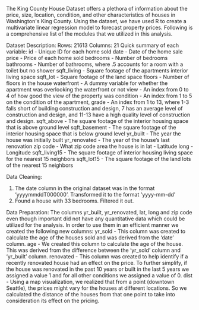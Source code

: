 The King County House Dataset offers a plethora of information about the price, size, location, condition, and other characteristics of houses in Washington's King County. Using the dataset, we have used R to create a multivariate linear regression model to forecast property prices.
Following is a comprehensive list of the modules that we utilized in this analysis. 

Dataset Description: 
Rows: 21613
Columns: 21
Quick summary of each variable:
id - Unique ID for each home sold
date - Date of the home sale
price - Price of each home sold
bedrooms - Number of bedrooms
bathrooms - Number of bathrooms, where .5 accounts for a room with a toilet but no shower
sqft_living - Square footage of the apartments interior living space
sqft_lot - Square footage of the land space
floors - Number of floors in the house
waterfront - A dummy variable for whether the apartment was overlooking the waterfront or not
view - An index from 0 to 4 of how good the view of the property was
condition - An index from 1 to 5 on the condition of the apartment,
grade - An index from 1 to 13, where 1-3 falls short of building construction and design, 7 has an
average level of construction and design, and 11-13 have a high quality level of construction and
design.
sqft_above - The square footage of the interior housing space that is above ground level
sqft_basement - The square footage of the interior housing space that is below ground level
yr_built - The year the house was initially built
yr_renovated - The year of the house’s last renovation
zip code - What zip code area the house is in
lat - Latitude
long - Longitude
sqft_living15 - The square footage of interior housing living space for the nearest 15 neighbors
sqft_lot15 - The square footage of the land lots of the nearest 15 neighbors

Data Cleaning:
1) The date column in the original dataset was in the format ‘yyyymmddT000000’. Transformed it to the format 'yyyy-mm-dd'
2) Found a house with 33 bedrooms. Filtered it out.

Data Preparation:
The columns yr_built, yr_renovated, lat, long and zip code even though important did not have any quantitative data which could be utilized for the analysis. In order to use them in an efficient manner we created the following new columns:
yr_sold - This column was created to calculate the age of the houses sold and was derived from the ‘date’ column.
age - We created this column to calculate the age of the house. This was derived from the difference between the ‘yr_sold’ column and ‘yr_built’ column.
renovated - This column was created to help identify if a recently renovated house had an effect on the price. To further simplify, if the house was renovated in the past 10 years or built in the last 5 years we assigned a value 1 and for all other conditions we assigned a value of 0.
dist - Using a map visualization, we realized that from a point (downtown Seattle), the prices might vary for the houses at different locations. So we calculated the distance of the houses from that one point to take into consideration its effect on the pricing.
